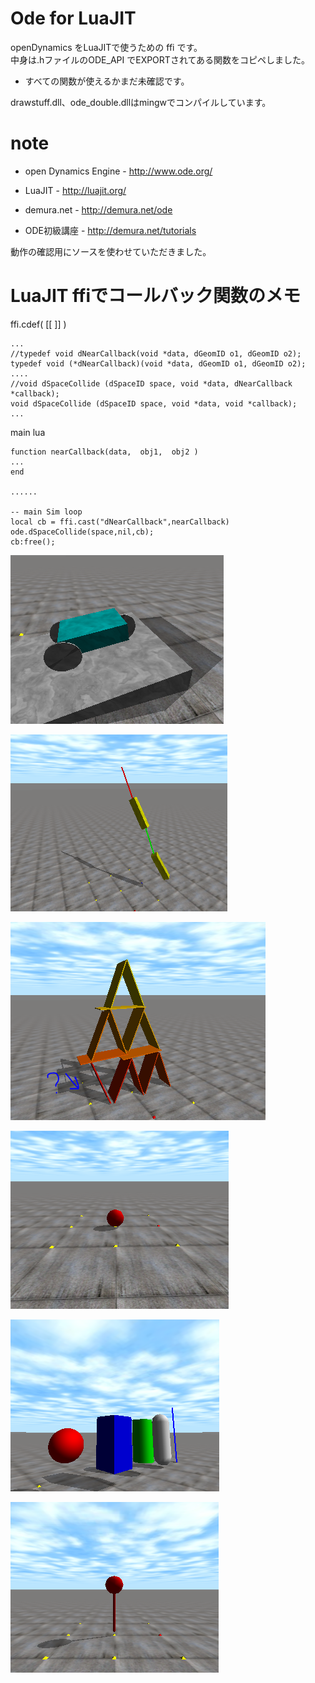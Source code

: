 # Ode for LuaJIT

openDynamics をLuaJITで使うための ffi です。<br>
中身は.hファイルのODE_API でEXPORTされてある関数をコピペしました。

- すべての関数が使えるかまだ未確認です。

drawstuff.dll、ode_double.dllはmingwでコンパイルしています。


# note

* open Dynamics Engine - http://www.ode.org/
* LuaJIT - http://luajit.org/


* demura.net - http://demura.net/ode
* ODE初級講座 - http://demura.net/tutorials

動作の確認用にソースを使わせていただきました。<br>

# LuaJIT ffiでコールバック関数のメモ

ffi.cdef( [[ ]] )
```
...
//typedef void dNearCallback(void *data, dGeomID o1, dGeomID o2);
typedef void (*dNearCallback)(void *data, dGeomID o1, dGeomID o2);
....
//void dSpaceCollide (dSpaceID space, void *data, dNearCallback *callback);
void dSpaceCollide (dSpaceID space, void *data, void *callback);
...
```

main lua
```
function nearCallback(data,  obj1,  obj2 )
...
end

......

-- main Sim loop
local cb = ffi.cast("dNearCallback",nearCallback)
ode.dSpaceCollide(space,nil,cb);
cb:free();
```

![demo6.png](image/demo6.PNG "demo6.png")

![demo5.png](image/demo5.PNG "demo5.png")

![demoCards.png](image/cards.PNG "cards.png")

![contact.png](image/test_contact.PNG "contact.png")

![congeomtact.png](image/test_geom.PNG "test_geom.png")

![joint.png](image/test_joint.PNG "test_joint.png")

